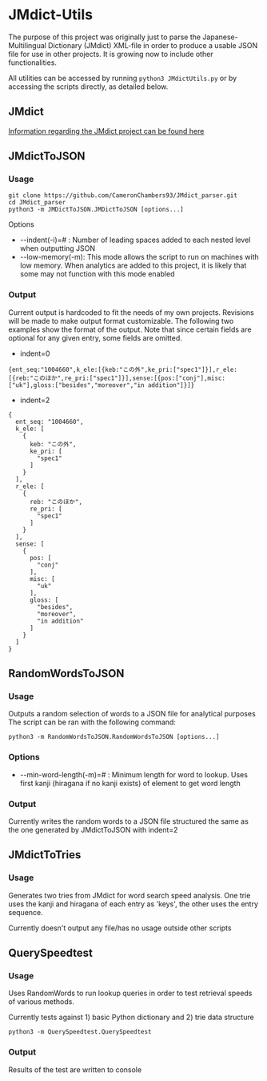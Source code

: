 # JMdict-Utils

The purpose of this project was originally just to parse the Japanese-Multilingual Dictionary (JMdict) XML-file in order to produce a usable JSON file for use in other projects. It is growing now to include other functionalities.

All utilities can be accessed by running ```python3 JMdictUtils.py``` or by accessing the scripts directly, as detailed below.

## JMdict
[Information regarding the JMdict project can be found here](https://www.edrdg.org/jmdict/j_jmdict.html)

## JMdictToJSON
### Usage
```
git clone https://github.com/CameronChambers93/JMdict_parser.git
cd JMdict_parser
python3 -m JMDictToJSON.JMDictToJSON [options...]
```
Options
* --indent(-i)=# : Number of leading spaces added to each nested level when outputting JSON
* --low-memory(-m): This mode allows the script to run on machines with low memory. When analytics are added to this project, it is likely that some may not function with this mode enabled

### Output
Current output is hardcoded to fit the needs of my own projects. Revisions will be made to make output format customizable. The following two examples show the format of the output. Note that since certain fields are optional for any given entry, some fields are omitted.


* indent=0
```
{ent_seq:"1004660",k_ele:[{keb:"この外",ke_pri:["spec1"]}],r_ele:[{reb:"このほか",re_pri:["spec1"]}],sense:[{pos:["conj"],misc:["uk"],gloss:["besides","moreover","in addition"]}]}
```
* indent=2
```
{
  ent_seq: "1004660",
  k_ele: [
    {
      keb: "この外",
      ke_pri: [
        "spec1"
      ]
    }
  ],
  r_ele: [
    {
      reb: "このほか",
      re_pri: [
        "spec1"
      ]
    }
  ],
  sense: [
    {
      pos: [
        "conj"
      ],
      misc: [
        "uk"
      ],
      gloss: [
        "besides",
        "moreover",
        "in addition"
      ]
    }
  ]
}
```

## RandomWordsToJSON
### Usage
Outputs a random selection of words to a JSON file for analytical purposes
The script can be ran with the following command:
```
python3 -m RandomWordsToJSON.RandomWordsToJSON [options...]
```

### Options
* --min-word-length(-m)=# : Minimum length for word to lookup. Uses first kanji (hiragana if no kanji exists) of element to get word length

### Output

Currently writes the random words to a JSON file structured the same as the one generated by JMdictToJSON with indent=2

## JMdictToTries
### Usage
Generates two tries from JMdict for word search speed analysis. One trie uses the kanji and hiragana of each entry as 'keys', the other uses the entry sequence.

Currently doesn't output any file/has no usage outside other scripts

## QuerySpeedtest
### Usage
Uses RandomWords to run lookup queries in order to test retrieval speeds of various methods.

Currently tests against 1) basic Python dictionary and 2) trie data structure
```
python3 -m QuerySpeedtest.QuerySpeedtest
```

### Output
Results of the test are written to console